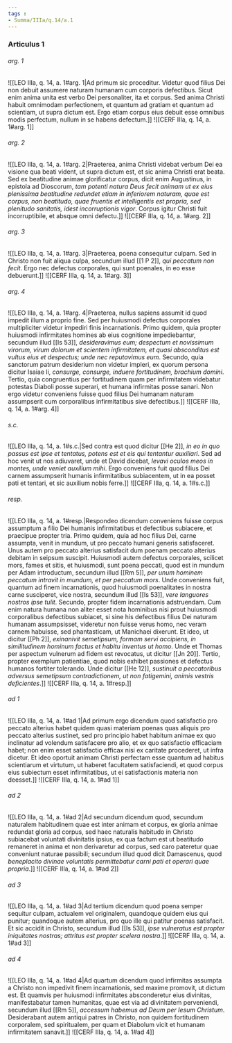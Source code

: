 ```yaml
---
tags : 
- Summa/IIIa/q.14/a.1
---
```


### Articulus 1

###### arg. 1
![[LEO IIIa, q. 14, a. 1#arg. 1|Ad primum sic proceditur. Videtur quod filius Dei non debuit assumere naturam humanam cum corporis defectibus. Sicut enim anima unita est verbo Dei personaliter, ita et corpus. Sed anima Christi habuit omnimodam perfectionem, et quantum ad gratiam et quantum ad scientiam, ut supra dictum est. Ergo etiam corpus eius debuit esse omnibus modis perfectum, nullum in se habens defectum.]]
![[CERF IIIa, q. 14, a. 1#arg. 1]]

###### arg. 2
![[LEO IIIa, q. 14, a. 1#arg. 2|Praeterea, anima Christi videbat verbum Dei ea visione qua beati vident, ut supra dictum est, et sic anima Christi erat beata. Sed ex beatitudine animae glorificatur corpus, dicit enim Augustinus, in epistola ad Dioscorum, *tam potenti natura Deus fecit animam ut ex eius plenissima beatitudine redundet etiam in inferiorem naturam, quae est corpus, non beatitudo, quae fruentis et intelligentis est propria, sed plenitudo sanitatis, idest incorruptionis vigor*. Corpus igitur Christi fuit incorruptibile, et absque omni defectu.]]
![[CERF IIIa, q. 14, a. 1#arg. 2]]

###### arg. 3
![[LEO IIIa, q. 14, a. 1#arg. 3|Praeterea, poena consequitur culpam. Sed in Christo non fuit aliqua culpa, secundum illud [[1 P 2]], *qui peccatum non fecit*. Ergo nec defectus corporales, qui sunt poenales, in eo esse debuerunt.]]
![[CERF IIIa, q. 14, a. 1#arg. 3]]

###### arg. 4
![[LEO IIIa, q. 14, a. 1#arg. 4|Praeterea, nullus sapiens assumit id quod impedit illum a proprio fine. Sed per huiusmodi defectus corporales multipliciter videtur impediri finis incarnationis. Primo quidem, quia propter huiusmodi infirmitates homines ab eius cognitione impediebantur, secundum illud [[Is 53]], *desideravimus eum; despectum et novissimum virorum, virum dolorum et scientem infirmitatem, et quasi absconditus est vultus eius et despectus; unde nec reputavimus eum*. Secundo, quia sanctorum patrum desiderium non videtur impleri, ex quorum persona dicitur Isaiae li, *consurge, consurge, induere fortitudinem, brachium domini*. Tertio, quia congruentius per fortitudinem quam per infirmitatem videbatur potestas Diaboli posse superari, et humana infirmitas posse sanari. Non ergo videtur conveniens fuisse quod filius Dei humanam naturam assumpserit cum corporalibus infirmitatibus sive defectibus.]]
![[CERF IIIa, q. 14, a. 1#arg. 4]]

###### s.c.
![[LEO IIIa, q. 14, a. 1#s.c.|Sed contra est quod dicitur [[He 2]], *in eo in quo passus est ipse et tentatus, potens est et eis qui tentantur auxiliari*. Sed ad hoc venit ut nos adiuvaret, unde et David dicebat, *levavi oculos meos in montes, unde veniet auxilium mihi*. Ergo conveniens fuit quod filius Dei carnem assumpserit humanis infirmitatibus subiacentem, ut in ea posset pati et tentari, et sic auxilium nobis ferre.]]
![[CERF IIIa, q. 14, a. 1#s.c.]]

###### resp.
![[LEO IIIa, q. 14, a. 1#resp.|Respondeo dicendum conveniens fuisse corpus assumptum a filio Dei humanis infirmitatibus et defectibus subiacere, et praecipue propter tria. Primo quidem, quia ad hoc filius Dei, carne assumpta, venit in mundum, ut pro peccato humani generis satisfaceret. Unus autem pro peccato alterius satisfacit dum poenam peccato alterius debitam in seipsum suscipit. Huiusmodi autem defectus corporales, scilicet mors, fames et sitis, et huiusmodi, sunt poena peccati, quod est in mundum per Adam introductum, secundum illud [[Rm 5]], *per unum hominem peccatum intravit in mundum, et per peccatum mors*. Unde conveniens fuit, quantum ad finem incarnationis, quod huiusmodi poenalitates in nostra carne susciperet, vice nostra, secundum illud [[Is 53]], *vere languores nostros ipse tulit*. Secundo, propter fidem incarnationis adstruendam. Cum enim natura humana non aliter esset nota hominibus nisi prout huiusmodi corporalibus defectibus subiacet, si sine his defectibus filius Dei naturam humanam assumpsisset, videretur non fuisse verus homo, nec veram carnem habuisse, sed phantasticam, ut Manichaei dixerunt. Et ideo, ut dicitur [[Ph 2]], *exinanivit semetipsum, formam servi accipiens, in similitudinem hominum factus et habitu inventus ut homo*. Unde et Thomas per aspectum vulnerum ad fidem est revocatus, ut dicitur [[Jn 20]]. Tertio, propter exemplum patientiae, quod nobis exhibet passiones et defectus humanos fortiter tolerando. Unde dicitur [[He 12]], *sustinuit a peccatoribus adversus semetipsum contradictionem, ut non fatigemini, animis vestris deficientes*.]]
![[CERF IIIa, q. 14, a. 1#resp.]]

###### ad 1
![[LEO IIIa, q. 14, a. 1#ad 1|Ad primum ergo dicendum quod satisfactio pro peccato alterius habet quidem quasi materiam poenas quas aliquis pro peccato alterius sustinet, sed pro principio habet habitum animae ex quo inclinatur ad volendum satisfacere pro alio, et ex quo satisfactio efficaciam habet; non enim esset satisfactio efficax nisi ex caritate procederet, ut infra dicetur. Et ideo oportuit animam Christi perfectam esse quantum ad habitus scientiarum et virtutum, ut haberet facultatem satisfaciendi, et quod corpus eius subiectum esset infirmitatibus, ut ei satisfactionis materia non deesset.]]
![[CERF IIIa, q. 14, a. 1#ad 1]]

###### ad 2
![[LEO IIIa, q. 14, a. 1#ad 2|Ad secundum dicendum quod, secundum naturalem habitudinem quae est inter animam et corpus, ex gloria animae redundat gloria ad corpus, sed haec naturalis habitudo in Christo subiacebat voluntati divinitatis ipsius, ex qua factum est ut beatitudo remaneret in anima et non derivaretur ad corpus, sed caro pateretur quae conveniunt naturae passibili; secundum illud quod dicit Damascenus, quod *beneplacito divinae voluntatis permittebatur carni pati et operari quae propria*.]]
![[CERF IIIa, q. 14, a. 1#ad 2]]

###### ad 3
![[LEO IIIa, q. 14, a. 1#ad 3|Ad tertium dicendum quod poena semper sequitur culpam, actualem vel originalem, quandoque quidem eius qui punitur; quandoque autem alterius, pro quo ille qui patitur poenas satisfacit. Et sic accidit in Christo, secundum illud [[Is 53]], *ipse vulneratus est propter iniquitates nostras; attritus est propter scelera nostra*.]]
![[CERF IIIa, q. 14, a. 1#ad 3]]

###### ad 4
![[LEO IIIa, q. 14, a. 1#ad 4|Ad quartum dicendum quod infirmitas assumpta a Christo non impedivit finem incarnationis, sed maxime promovit, ut dictum est. Et quamvis per huiusmodi infirmitates absconderetur eius divinitas, manifestabatur tamen humanitas, quae est via ad divinitatem perveniendi, secundum illud [[Rm 5]], *accessum habemus ad Deum per Iesum Christum*. Desiderabant autem antiqui patres in Christo, non quidem fortitudinem corporalem, sed spiritualem, per quam et Diabolum vicit et humanam infirmitatem sanavit.]]
![[CERF IIIa, q. 14, a. 1#ad 4]]

